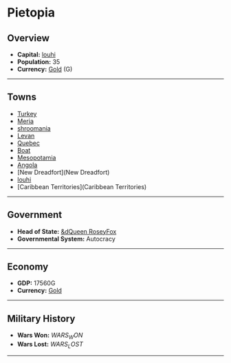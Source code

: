 # Pietopia

## Overview

- **Capital:** [louhi](louhi)
- **Population:** 35
- **Currency:** [Gold](Gold) (G)

---

## Towns

- [Turkey](Turkey)
- [Meria](Meria)
- [shroomania](shroomania)
- [Levan](Levan)
- [Quebec](Quebec)
- [Boat](Boat)
- [Mesopotamia](Mesopotamia)
- [Angola](Angola)
- [New Dreadfort](New Dreadfort)
- [louhi](louhi)
- [Caribbean Territories](Caribbean Territories)

---

## Government

- **Head of State:** [&dQueen RoseyFox](RoseyFox)
- **Governmental System:** Autocracy

---

## Economy

- **GDP:** 17560G
- **Currency:** [Gold](Gold)

---

## Military History

- **Wars Won:** $WARS_WON$
- **Wars Lost:** $WARS_LOST$

---

